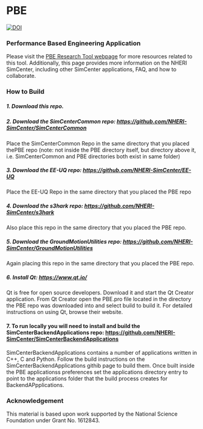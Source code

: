# PBE

[![DOI](https://zenodo.org/badge/DOI/10.5281/zenodo.3491145.svg)](https://doi.org/10.5281/zenodo.3491145)

### Performance Based Engineering Application ###

Please visit the [PBE Research Tool webpage](https://simcenter.designsafe-ci.org/research-tools/pbe-application/)
for more resources related to this tool. Additionally, this page
provides more information on the NHERI SimCenter, including other SimCenter
applications, FAQ, and how to collaborate.

### How to Build

##### 1. Download this repo.

##### 2. Download the SimCenterCommon repo: https://github.com/NHERI-SimCenter/SimCenterCommon

Place the SimCenterCommon Repo in the same directory that you placed thePBE repo (note: not inside the PBE directory itself, but directory above it, i.e. SimCenterCommon and PBE directories both exist in same folder)

##### 3. Download the EE-UQ repo: https://github.com/NHERI-SimCenter/EE-UQ

Place the EE-UQ Repo in the same directory that you placed the PBE repo 

##### 4. Download the s3hark repo: https://github.com/NHERI-SimCenter/s3hark
Also place this repo in the same directory that you placed the PBE repo.

##### 5. Download the GroundMotionUtilities repo: https://github.com/NHERI-SimCenter/GroundMotionUtilities
Again placing this repo in the same directory that you placed the PBE repo.

##### 6. Install Qt: https://www.qt.io/

Qt is free for open source developers. Download it and start the Qt Creator application. From Qt Creator open the PBE.pro file located in the directory the PBE repo was downloaded into and select build to build it. For detailed instructions on using Qt, browse their website.

#### 7. To run locally you will need to install and build the SimCenterBackendApplications repo: https://github.com/NHERI-SimCenter/SimCenterBackendApplications

SimCenterBackendApplications contains a number of applications written in C++, C and Python. Follow the build instructions on the SimCenterBackendApplications githib page to build them. Once built inside the PBE applicationss preferences set the applications directory entry to point to the applications folder that the build process creates for BackendAPpplications.

### Acknowledgement

This material is based upon work supported by the National Science Foundation under Grant No. 1612843.
